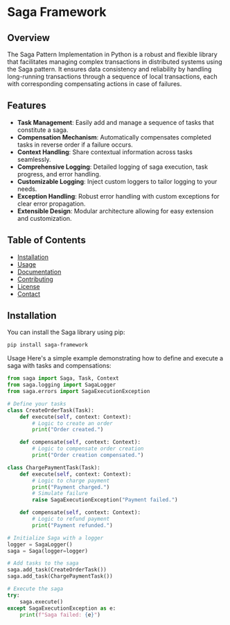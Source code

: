 # Saga Framework

## Overview
The Saga Pattern Implementation in Python is a robust and flexible library that facilitates managing complex transactions in distributed systems using the Saga pattern. It ensures data consistency and reliability by handling long-running transactions through a sequence of local transactions, each with corresponding compensating actions in case of failures.

## Features
- **Task Management**: Easily add and manage a sequence of tasks that constitute a saga.
- **Compensation Mechanism**: Automatically compensates completed tasks in reverse order if a failure occurs.
- **Context Handling**: Share contextual information across tasks seamlessly.
- **Comprehensive Logging**: Detailed logging of saga execution, task progress, and error handling.
- **Customizable Logging**: Inject custom loggers to tailor logging to your needs.
- **Exception Handling**: Robust error handling with custom exceptions for clear error propagation.
- **Extensible Design**: Modular architecture allowing for easy extension and customization.

## Table of Contents
- [Installation](#installation)
- [Usage](#usage)
- [Documentation](#documentation)
- [Contributing](#contributing)
- [License](#license)
- [Contact](#contact)

## Installation
You can install the Saga library using pip:

```bash
pip install saga-framework
```

Usage
Here's a simple example demonstrating how to define and execute a saga with tasks and compensations:

```python
from saga import Saga, Task, Context
from saga.logging import SagaLogger
from saga.errors import SagaExecutionException

# Define your tasks
class CreateOrderTask(Task):
    def execute(self, context: Context):
        # Logic to create an order
        print("Order created.")

    def compensate(self, context: Context):
        # Logic to compensate order creation
        print("Order creation compensated.")

class ChargePaymentTask(Task):
    def execute(self, context: Context):
        # Logic to charge payment
        print("Payment charged.")
        # Simulate failure
        raise SagaExecutionException("Payment failed.")

    def compensate(self, context: Context):
        # Logic to refund payment
        print("Payment refunded.")

# Initialize Saga with a logger
logger = SagaLogger()
saga = Saga(logger=logger)

# Add tasks to the saga
saga.add_task(CreateOrderTask())
saga.add_task(ChargePaymentTask())

# Execute the saga
try:
    saga.execute()
except SagaExecutionException as e:
    print(f"Saga failed: {e}")
```